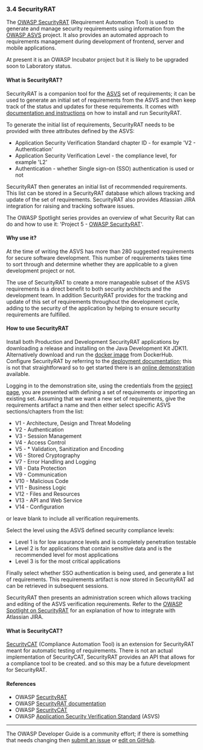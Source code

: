 ### 3.4 SecurityRAT

The [OWASP SecurityRAT][srat] (Requirement Automation Tool) is used to generate and manage security requirements
using information from the [OWASP ASVS][asvs] project.
It also provides an automated approach to requirements management
during development of frontend, server and mobile applications.

At present it is an OWASP Incubator project but it is likely to be upgraded soon to Laboratory status.

#### What is SecurityRAT?

SecurityRAT is a companion tool for the [ASVS][asvs] set of requirements;
it can be used to generate an initial set of requirements from the ASVS
and then keep track of the status and updates for these requirements.
It comes with [documentation and instructions][sratdocs] on how to install and run SecurityRAT.

To generate the initial list of requirements, SecurityRAT needs to be provided with three attributes defined by the ASVS:

* Application Security Verification Standard chapter ID - for example 'V2 - Authentication'
* Application Security Verification Level - the compliance level, for example 'L2'
* Authentication - whether Single sign-on (SSO) authentication is used or not

SecurityRAT then generates an initial list of recommended requirements.
This list can be stored in a SecurityRAT database which allows tracking and update of the set of requirements.
SecurityRAT also provides Atlassian JIRA integration for raising and tracking software issues.

The OWASP Spotlight series provides an overview of what Security Rat can do and how to use it:
'Project 5 - [OWASP SecurityRAT][spotlight05]'.

#### Why use it?

At the time of writing the ASVS has more than 280 suggested requirements for secure software development.
This number of requirements takes time to sort through and determine whether
they are applicable to a given development project or not.

The use of SecurityRAT to create a more manageable subset of the ASVS requirements is a direct benefit to both
security architects and the development team.
In addition SecurityRAT provides for the tracking and update of this set of requirements throughout the development cycle,
adding to the security of the application by helping to ensure security requirements are fulfilled.

#### How to use SecurityRAT

Install both Production and Development SecurityRAT applications by
downloading a release and installing on the Java Development Kit JDK11.
Alternatively download and run the [docker image][sratdocker] from DockerHub.
Configure SecurityRAT by referring to the [deployment documentation][sratdeploy]; this is not that straightforward
so to get started there is an [online demonstration][sratdemo] available.

Logging in to the demonstration site, using the credentials from the [project page][srat],
you are presented with defining a set of requirements or importing an existing set.
Assuming that we want a new set of requirements, give the requirements artifact a name and then
either select specific ASVS sections/chapters from the list:

* V1 - Architecture, Design and Threat Modeling
* V2 - Authentication
* V3 - Session Management
* V4 - Access Control
* V5 - * Validation, Sanitization and Encoding
* V6 - Stored Cryptography
* V7 - Error Handling and Logging
* V8 - Data Protection
* V9 - Communication
* V10 - Malicious Code
* V11 - Business Logic
* V12 - Files and Resources
* V13 - API and Web Service
* V14 - Configuration

or leave blank to include all verification requirements.

Select the level using the ASVS defined security compliance levels:

* Level 1 is for low assurance levels and is completely penetration testable
* Level 2 is for applications that contain sensitive data and is the recommended level for most applications
* Level 3 is for the most critical applications

Finally select whether SSO authentication is being used, and generate a list of requirements.
This requirements artifact is now stored in SecurityRAT ad can be retrieved in subsequent sessions.

SecurityRAT then presents an administration screen which allows tracking and editing of the ASVS verification requirements.
Refer to the [OWASP Spotlight on SecurityRAT][spotlight05] for an explanation of how to integrate with Atlassian JIRA.

#### What is SecurityCAT?

[SecurityCAT][scat] (Compliance Automation Tool) is an extension for SecurityRAT meant for automatic testing of requirements.
There is not an actual implementation of SecurityCAT,
SecurityRAT provides an API that allows for a compliance tool to be created.
and so this may be a future development for SecurityRAT.

#### References

* OWASP [SecurityRAT][srat]
* OWASP [SecurityRAT documentation][sratdocs]
* OWASP [SecurityCAT][scat]
* OWASP [Application Security Verification Standard][asvs] (ASVS)

----

The OWASP Developer Guide is a community effort; if there is something that needs changing
then [submit an issue][issue0504] or [edit on GitHub][edit0504].

[asvs]: https://owasp.org/www-project-application-security-verification-standard/
[edit0504]: https://github.com/OWASP/www-project-developer-guide/blob/main/draft/05-requirements/04-security-rat.md
[issue0504]: https://github.com/OWASP/www-project-developer-guide/issues/new?labels=content&template=request.md&title=Update:%2005-requirements/04-security-rat
[spotlight05]: https://youtu.be/HiaHXtzJ3DE
[scat]: https://securityrat.github.io/int_securitycat.html#securitycat
[srat]: https://owasp.org/www-project-securityrat/
[sratdemo]: https://securityrat.org/
[sratdeploy]: https://securityrat.github.io/depl_production.html
[sratdocker]: https://hub.docker.com/r/securityrat/securityrat
[sratdocs]: https://securityrat.github.io/
